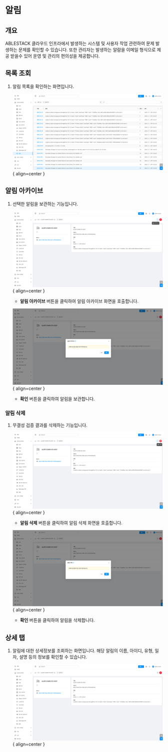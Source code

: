 
# 알림

## 개요
ABLESTACK 클라우드 인프라에서 발생하는 시스템 및 사용자 작업 관련하여 문제 발생하는 문제를 확인할 수 있습니다. 또한 관리자는 발생하는 알람을 이메일 형식으로 제공 받을수 있어 운영 및 관리의 편의성을 제공합니다.

## 목록 조회

1. 알림 목록을 확인하는 화면입니다.

    ![alerts 목록 조회](../../assets/images/admin-guide/mold/infrastructure/alerts/alerts-list.png){ align=center }

## 알림 아카이브

1. 선택한 알림을 보관하는 기능입니다.

    ![알림 아카이브 버튼](../../assets/images/admin-guide/mold/infrastructure/alerts/archive-alerts-btn.png){ align=center }

    * **알림 아카이브** 버튼을 클릭하여 알림 아카이브 화면을 호출합니다.

    ![알림 아카이브 화면](../../assets/images/admin-guide/mold/infrastructure/alerts/archive-alerts.png){ align=center }

    * **확인** 버튼을 클릭하여 알림을 보관합니다.

### 알림 삭제

1. 무결성 검증 결과를 삭제하는 기능입니다.

    ![알림 삭제 버튼](../../assets/images/admin-guide/mold/infrastructure/alerts/alerts-delete-btn.png){ align=center }

    * **알림 삭제** 버튼을 클릭하여 알림 삭제 화면을 호출합니다.

    ![알림 삭제 화면](../../assets/images/admin-guide/mold/infrastructure/alerts/alerts-delete.png){ align=center }

    * **확인** 버튼을 클릭하여 알림을 삭제합니다.


## 상세 탭

1. 알림에 대한 상세정보를 조회하는 화면입니다. 해당 알림의 이름, 아이디, 유형, 일자, 설명 등의 정보를 확인할 수 있습니다.

    ![alerts 상세 탭](../../assets/images/admin-guide/mold/infrastructure/alerts/alerts-detail-tab.png){ align=center }
